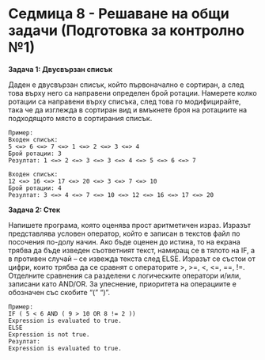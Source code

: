 # Седмица 8 - Решаване на общи задачи (Подготовка за контролно №1)

**Задача 1: Двусвързан списък**

Даден е двусвързан списък, който първоначално е сортиран, а след това върху него са направени определен брой ротации. Намерете колко ротации са направени върху списъка, след това го модифицирайте, така че да изглежда в сортиран вид и вмъкнете броя на ротациите на подходящото място в сортирания списък. 

```
Пример:
Входен списък:
5 <=> 6 <=> 7 <=> 1 <=> 2 <=> 3 <=> 4
Брой ротации: 3
Резултат: 1 <=> 2 <=> 3 <=> 3 <=> 4 <=> 5 <=> 6 <=> 7

Входен списък:
12 <=> 16 <=> 17 <=> 20 <=> 3 <=> 7 <=> 10
Брой ротации: 4
Резултат: 3 <=> 4 <=> 7 <=> 10 <=> 12 <=> 16 <=> 17 <=> 20
```

**Задача 2: Стек**

Напишете програма, която оценява прост аритметичен израз. Изразът представлява условен оператор, който е записан в текстов файл по посочения по-долу начин. Ако бъде оценен до истина, то на екрана трябва да бъде изведен съответният текст, намиращ се в тялото на IF, а в противен случай – се извежда текста след ELSE. Изразът се състои от цифри, които трябва да се сравнят с операторите >, >=, <, <=, ==, !=. Отделните сравнения са разделени с логическите оператори и/или, записани като AND/OR. За улеснение, приоритета на операциите е обозначен със скобите “(” “)”.

```
Пример:
IF ( 5 < 6 AND ( 9 > 10 OR 8 != 2 ))
Expression is evaluated to true.
ELSE
Expression is not true.
Резултат:
Expression is evaluated to true.
```

